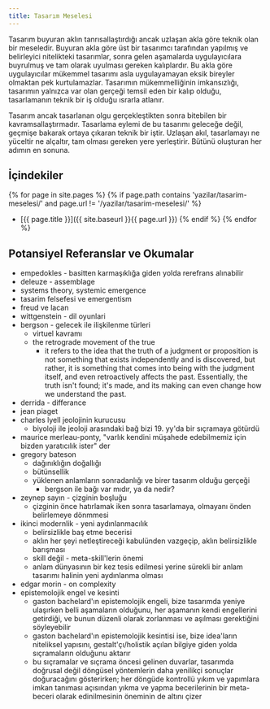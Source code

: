 ```yaml
---
title: Tasarım Meselesi
---
```


Tasarım buyuran aklın tanrısallaştırdığı ancak uzlaşan akla göre teknik olan bir
meseledir. Buyuran akla göre üst bir tasarımcı tarafından yapılmış ve
belirleyici nitelikteki tasarımlar, sonra gelen aşamalarda uygulayıcılara
buyrulmuş ve tam olarak uyulması gereken kalıplardır. Bu akla göre uygulayıcılar
mükemmel tasarımı asla uygulayamayan eksik bireyler olmaktan pek kurtulamazlar.
Tasarımın mükemmelliğinin imkansızlığı, tasarımın yalnızca var olan gerçeği
temsil eden bir kalıp olduğu, tasarlamanın teknik bir iş olduğu ısrarla atlanır.

Tasarım ancak tasarlanan olgu gerçekleştikten sonra bitebilen bir
kavramsallaştırmadır. Tasarlama eylemi de bu tasarımı geleceğe değil, geçmişe
bakarak ortaya çıkaran teknik bir iştir. Uzlaşan akıl, tasarlamayı ne yüceltir
ne alçaltır, tam olması gereken yere yerleştirir. Bütünü oluşturan her adımın en
sonuna.

## İçindekiler

{% for page in site.pages %}
  {% if page.path contains 'yazilar/tasarim-meselesi/' and page.url != '/yazilar/tasarim-meselesi/' %}
  - [{{ page.title }}]({{ site.baseurl }}{{ page.url }})
  {% endif %}
{% endfor %}

## Potansiyel Referanslar ve Okumalar

- empedokles - basitten karmaşıklığa giden yolda rerefrans alınabilir
- deleuze - assemblage
- systems theory, systemic emergence
- tasarim felsefesi ve emergentism
- freud ve lacan
- wittgenstein - dil oyunlari
- bergson - gelecek ile ilişkilenme türleri
  - virtuel kavramı
  - the retrograde movement of the true
    - it refers to the idea that the truth of a judgment or proposition is not
      something that exists independently and is discovered, but rather, it is
      something that comes into being with the judgment itself, and even
      retroactively affects the past. Essentially, the truth isn't found; it's
      made, and its making can even change how we understand the past.
- derrida - differance
- jean piaget
- charles lyell jeolojinin kurucusu
  - biyoloji ile jeoloji arasındaki bağ bizi 19. yy'da bir sıçramaya götürdü
- maurice merleau-ponty, "varlık kendini müşahede edebilmemiz için bizden
  yaratıcılık ister" der
- gregory bateson
  - dağınıklığın doğallığı
  - bütünsellik
  - yüklenen anlamların sonradanlığı ve birer tasarım olduğu gerçeği
    - bergson ile bağı var mıdır, ya da nedir?
- zeynep sayın - çizginin boşluğu
  - çizginin önce hatırlamak iken sonra tasarlamaya, olmayanı önden
    belirlemeye dönmmesi
- ikinci modernlik - yeni aydınlanmacılık
  - belirsizlikle baş etme becerisi
  - aklın her şeyi netleştireceği kabulünden vazgeçip, aklın belirsizlikle
    barışması
  - skill değil - meta-skill'lerin önemi
  - anlam dünyasının bir kez tesis edilmesi yerine sürekli bir anlam tasarımı
    halinin yeni aydınlanma olması
- edgar morin - on complexity
- epistemolojik engel ve kesinti
  - gaston bachelard'ın epistemolojik engeli, bize tasarımda yeniye ulaşırken
    belli aşamaların olduğunu, her aşamanın kendi engellerini getirdiği, ve
    bunun düzenli olarak zorlanması ve aşılması gerektiğini söyleyebilir
  - gaston bachelard'ın epistemolojik kesintisi ise, bize idea'ların niteliksel
    yapısını, gestalt'çı/holistik açılan bilgiye giden yolda sıçramaların
    olduğunu aktarır
  - bu sıçramalar ve sıçrama öncesi gelinen duvarlar, tasarımda doğrusal değil
    döngüsel yöntemlerin daha yenilikçi sonuçlar doğuracağını gösterirken; her
    döngüde kontrollü yıkım ve yapımlara imkan tanıması açısından yıkma ve yapma
    becerilerinin bir meta-beceri olarak edinilmesinin öneminin de altını çizer
